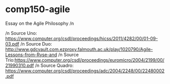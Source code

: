 # comp150-agile

Essay on the Agile Philosophy /n

/n Source Uno: https://www.computer.org/csdl/proceedings/hicss/2011/4282/00/01-09-03.pdf
/n Source Duo: http://www.gdcvault.com.ezproxy.falmouth.ac.uk/play/1020790/Agile-Lessons-from-Ryse-and
/n Source Trio:https://www.computer.org/csdl/proceedings/euromicro/2004/2199/00/21990310.pdf
/n Source Quadro: https://www.computer.org/csdl/proceedings/adc/2004/2248/00/22480002.pdf
